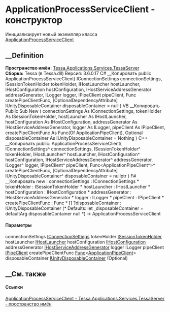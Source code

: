# ApplicationProcessServiceClient - конструктор
Инициализирует новый экземпляр класса
[ApplicationProcessServiceClient](T_Tessa_Applications_Services_TessaServer_ApplicationProcessServiceClient.htm)
##  __Definition
 **Пространство имён:**
[Tessa.Applications.Services.TessaServer](N_Tessa_Applications_Services_TessaServer.htm)  
 **Сборка:** Tessa (в Tessa.dll) Версия: 3.6.0.17
C# __Копировать
     public ApplicationProcessServiceClient(
    	IConnectionSettings connectionSettings,
    	ISessionTokenHolder tokenHolder,
    	IHostLauncher hostLauncher,
    	IHostConfiguration hostConfiguration,
    	IHostServiceAddressGenerator addressGenerator,
    	ILogger logger,
    	IPipeClient pipeClient,
    	Func<ApplicationPipeClient> createPipeClientFunc,
    	[OptionalDependencyAttribute] IUnityDisposableContainer disposableContainer = null
    )
VB __Копировать
     Public Sub New ( 
    	connectionSettings As IConnectionSettings,
    	tokenHolder As ISessionTokenHolder,
    	hostLauncher As IHostLauncher,
    	hostConfiguration As IHostConfiguration,
    	addressGenerator As IHostServiceAddressGenerator,
    	logger As ILogger,
    	pipeClient As IPipeClient,
    	createPipeClientFunc As Func(Of ApplicationPipeClient),
    	<OptionalDependencyAttribute> Optional disposableContainer As IUnityDisposableContainer = Nothing
    )
C++ __Копировать
     public:
    ApplicationProcessServiceClient(
    	IConnectionSettings^ connectionSettings, 
    	ISessionTokenHolder^ tokenHolder, 
    	IHostLauncher^ hostLauncher, 
    	IHostConfiguration^ hostConfiguration, 
    	IHostServiceAddressGenerator^ addressGenerator, 
    	ILogger^ logger, 
    	IPipeClient^ pipeClient, 
    	Func<ApplicationPipeClient^>^ createPipeClientFunc, 
    	[OptionalDependencyAttribute] IUnityDisposableContainer^ disposableContainer = nullptr
    )
F# __Копировать
     new : 
            connectionSettings : IConnectionSettings * 
            tokenHolder : ISessionTokenHolder * 
            hostLauncher : IHostLauncher * 
            hostConfiguration : IHostConfiguration * 
            addressGenerator : IHostServiceAddressGenerator * 
            logger : ILogger * 
            pipeClient : IPipeClient * 
            createPipeClientFunc : Func<ApplicationPipeClient> * 
            [<OptionalDependencyAttribute>] ?disposableContainer : IUnityDisposableContainer 
    (* Defaults:
            let _disposableContainer = defaultArg disposableContainer null
    *)
    -> ApplicationProcessServiceClient
#### Параметры
connectionSettings
[IConnectionSettings](T_Tessa_Platform_Runtime_IConnectionSettings.htm)
tokenHolder
[ISessionTokenHolder](T_Tessa_Platform_Runtime_ISessionTokenHolder.htm)
hostLauncher [IHostLauncher](T_Tessa_Host_IHostLauncher.htm)
hostConfiguration [IHostConfiguration](T_Tessa_Host_IHostConfiguration.htm)
addressGenerator
[IHostServiceAddressGenerator](T_Tessa_Host_IHostServiceAddressGenerator.htm)
logger ILogger
pipeClient [IPipeClient](T_Tessa_Platform_Pipes_IPipeClient.htm)
createPipeClientFunc
[Func](https://learn.microsoft.com/dotnet/api/system.func-1)<[ApplicationPipeClient](T_Tessa_Applications_Pipes_ApplicationPipeClient.htm)>
disposableContainer
[IUnityDisposableContainer](T_Tessa_Platform_IUnityDisposableContainer.htm)
(Optional)
## __См. также
#### Ссылки
[ApplicationProcessServiceClient -
](T_Tessa_Applications_Services_TessaServer_ApplicationProcessServiceClient.htm)
[Tessa.Applications.Services.TessaServer - пространство
имён](N_Tessa_Applications_Services_TessaServer.htm)
